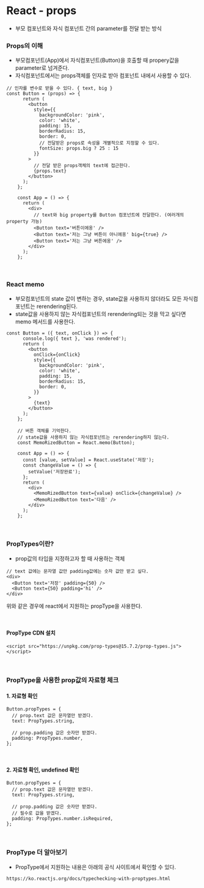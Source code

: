 # React - props

- 부모 컴포넌트와 자식 컴포넌트 간의 parameter를 전달 받는 방식
  <br>

### Props의 이해

- 부모컴포넌트(App)에서 자식컴포넌트(Button)을 호출할 때 propery값을 parameter로 넘겨준다.
- 자식컴포넌트에서는 props객체를 인자로 받아 컴포넌트 내에서 사용할 수 있다.

```
// 인자를 변수로 받을 수 있다. { text, big }
const Button = (props) => {
      return (
        <button
          style={{
            backgroundColor: 'pink',
            color: 'white',
            padding: 15,
            borderRadius: 15,
            border: 0,
            // 전달받은 props로 속성을 개별적으로 지정할 수 있다.
            fontSize: props.big ? 25 : 15
          }}
        >
          // 전달 받은 props객체의 text에 접근한다.
          {props.text}
        </button>
      );
    };

    const App = () => {
      return (
        <div>
          // text와 big property를 Button 컴포넌트에 전달한다. (여러개의 property 가능)
          <Button text='버튼이에옹' />
          <Button text='저는 그냥 버튼이 아니에옹' big={true} />
          <Button text='저는 그냥 버튼에옹' />
        </div>
      );
    };
```

<br>

### React memo

- 부모컴포넌트의 state 값이 변하는 경우, state값을 사용하지 않더라도 모든 자식컴포넌트는 rerendering된다.
- state값을 사용하지 않는 자식컴포넌트의 rerendering되는 것을 막고 싶다면 memo 메서드를 사용한다.

```
const Button = ({ text, onClick }) => {
      console.log({ text }, 'was rendered');
      return (
        <button
          onClick={onClick}
          style={{
            backgroundColor: 'pink',
            color: 'white',
            padding: 15,
            borderRadius: 15,
            border: 0,
          }}
        >
          {text}
        </button>
      );
    };

    // 버튼 객체를 기억한다.
    // state값을 사용하지 않는 자식컴포넌트는 rerendering하지 않는다.
    const MemoRizedButton = React.memo(Button);

    const App = () => {
      const [value, setValue] = React.useState('저장');
      const changeValue = () => {
        setValue('저장완료');
      };
      return (
        <div>
          <MemoRizedButton text={value} onClick={changeValue} />
          <MemoRizedButton text='다음' />
        </div>
      );
    };
```

<br>

### PropTypes이란?

- prop값의 타입을 지정하고자 할 때 사용하는 객체

```
// text 값에는 문자열 값만 padding값에는 숫자 값만 받고 싶다.
<div>
  <Button text='저장' padding={50} />
  <Button text={50} padding='hi' />
</div>
```

위와 같은 경우에 react에서 지원하는 propType을 사용한다.

<br>

#### PropType CDN 설치

```
<script src="https://unpkg.com/prop-types@15.7.2/prop-types.js"></script>
```

<br>

### PropType을 사용한 prop값의 자료형 체크

#### 1. 자료형 확인

```
Button.propTypes = {
  // prop.text 값은 문자열만 받겠다.
  text: PropTypes.string,

  // prop.padding 값은 숫자만 받겠다.
  padding: PropTypes.number,
};
```

<br>

#### 2. 자료형 확인, undefined 확인

```
Button.propTypes = {
  // prop.text 값은 문자열만 받겠다.
  text: PropTypes.string,

  // prop.padding 값은 숫자만 받겠다.
  // 필수로 값을 받겠다.
  padding: PropTypes.number.isRequired,
};
```

<br>

### PropType 더 알아보기

- PropType에서 지원하는 내용은 아래의 공식 사이트에서 확인할 수 있다.

```
https://ko.reactjs.org/docs/typechecking-with-proptypes.html
```
